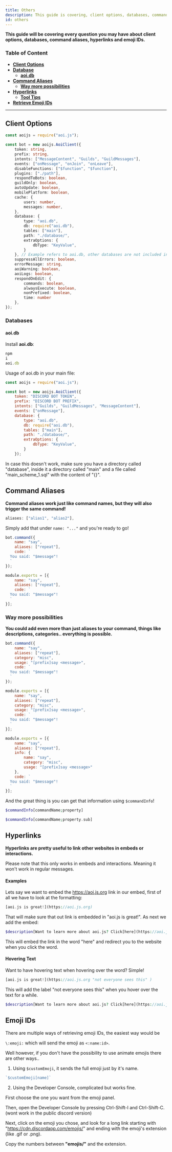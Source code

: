 ```yaml
---
title: Others
description: This guide is covering, client options, databases, command aliases, hyperlinks and how to retrieve emoji IDs.
id: others
---
```


**This guide will be covering every question you may have about client options, databases, command aliases, hyperlinks and emoji IDs.**

### Table of Content

- **[Client Options](#client-options)**
- **[Database](#databases)**
    - **[aoi.db](#aoidb)**
- **[Command Aliases][1]**
    - **[Way more possibilities][1.1]**
- **[Hyperlinks][2]**
    - **[Tool Tips](#hovering-text)**
- **[Retrieve Emoji IDs](#emoji-ids)**

---

## Client Options

```typescript
const aoijs = require("aoi.js");

const bot = new aoijs.AoiClient({
    token: string,
    prefix: string,
    intents: ["MessageContent", "Guilds", "GuildMessages"],
    events: ["onMessage", "onJoin", "onLeave"],
    disableFunctions: ["$function", "$function"],
    plugins: ["./path"],
    respondToBots: boolean,
    guildOnly: boolean,
    autoUpdate: boolean,
    mobilePlatform: boolean,
    cache: {
        users: number,
        messages: number,
    },
    database: {
        type: "aoi.db",
        db: require("aoi.db"),
        tables: ["main"],
        path: "./database/",
        extraOptions: {
            dbType: "KeyValue",
        }
    }, // Example refers to aoi.db, other databases are not included in this Example.
    suppressAllErrors: boolean,
    errorMessage: string,
    aoiWarning: boolean,
    aoiLogs: boolean,
    respondOnEdit: {
        commands: boolean,
        alwaysExecute: boolean,
        nonPrefixed: boolean,
        time: number
    },
});
```

### Databases

#### aoi.db

Install **aoi.db**:

```typescript
npm
i
aoi.db
```

Usage of aoi.db in your main file:

```js
const aoijs = require("aoi.js");

const bot = new aoijs.AoiClient({
    token: "DISCORD BOT TOKEN",
    prefix: "DISCORD BOT PREFIX",
    intents: ["Guilds", "GuildMessages", "MessageContent"],
    events: ["onMessage"],
    database: {
        type: "aoi.db",
        db: require("aoi.db"),
        tables: ["main"],
        path: "./database/",
        extraOptions: {
            dbType: "KeyValue",
        }
    });
```

In case this doesn't work, make sure you have a directory called "database", inside it a directory called "main" and a file called "main_scheme_1.sql" with the content of "{}".

## Command Aliases

**Command aliases work just like command names, but they will also trigger the same command!**

```js
aliases: ["alias1", "alias2"],
```

Simply add that under `name: "..."` and you're ready to go!

```js
bot.command({
    name: "say",
    aliases: ["repeat"],
    code: `
  You said: "$message"!
  `
});
```

```js
module.exports = [{
    name: "say",
    aliases: ["repeat"],
    code: `
  You said: "$message"!
  `
}];
```

### Way more possibilities

**You could add even more than just aliases to your command, things like descriptions, categories.. everything is possible.**

```js
bot.command({
    name: "say",
    aliases: ["repeat"],
    category: "misc",
    usage: "[prefix]say <message>",
    code: `
  You said: "$message"!
  `
});
```

```js
module.exports = [{
    name: "say",
    aliases: ["repeat"],
    category: "misc",
    usage: "[prefix]say <message>",
    code: `
  You said: "$message"!
  `
}];
```

```js
module.exports = [{
    name: "say",
    aliases: ["repeat"],
    info: {
        name: "say",
        category: "misc",
        usage: "[prefix]say <message>"
    },
    code: `
  You said: "$message"!
  `
}];
```

And the great thing is you can get that information using `$commandInfo`!

```php
$commandInfo[commandName;property]

$commandInfo[commandName;property.sub]
```

## Hyperlinks

**Hyperlinks are pretty useful to link other websites in embeds or interactions.**

Please note that this only works in embeds and interactions. Meaning it won't work in regular messages.

#### Examples

Lets say we want to embed the https://aoi.js.org link in our embed, first of all we have to look at the formatting:

```php
[aoi.js is great!](https://aoi.js.org)
```

That will make sure that out link is embedded in "aoi.js is great!". As next we add the embed:

```php
$description[Want to learn more about aoi.js? Click[here](https://aoi.js.org)!]
```

This will embed the link in the word "here" and redirect you to the website when you click the word.

#### Hovering Text

Want to have hovering text when hovering over the word? Simple!

```php
[aoi.js is great!](https://aoi.js.org "not everyone sees this" )
```

This will add the label "not everyone sees this" when you hover over the text for a while.

```php
$description[Want to learn more about aoi.js? Click[here](https://aoi.js.org "aoi.js is great")!]
```

## Emoji IDs

There are multiple ways of retrieving emoji IDs, the easiest way would be

`\:emoji:` which will send the emoji as `<:name:id>`.

Well however, if you don't have the possibility to use animate emojis there are other ways..

1. Using `$customEmoji`, it sends the full emoji just by it's name. 

```js
`$customEmoji[name]`
```

2. Using the Developer Console, complicated but works fine.

First choose the one you want from the emoji panel. 

Then, open the Developer Console by pressing Ctrl-Shift-I and Ctrl-Shift-C. (wont work in the public discord version) 

Next, click on the emoji you chose, and look for a long link starting with "https://cdn.discordapp.com/emojis/" and ending with the emoji's extension (like .gif or .png). 

Copy the numbers between **"emojis/"** and the extension.


<!--- links -->

[1]: #command-aliases
[1.1]: #way-more-possibilities
[2]: #hyperlinks
